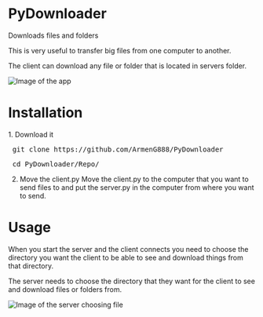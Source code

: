 # PyDownloader
Downloads files and folders

This is very useful to transfer big files from one computer to another.

The client can download any file or folder that is located in servers folder.

![Image of the app](https://raw.githubusercontent.com/ArmenG888/PyDownloader/Repo/Screenshot/Capture.PNG)

<h1> Installation </h1>
1. Download it
<pre> git clone https://github.com/ArmenG888/PyDownloader </pre>
<pre> cd PyDownloader/Repo/ </pre>

2. Move the client.py
Move the client.py to the computer that you want to send files to and put the server.py in the computer from where you want to send.

<h1> Usage </h1>
When you start the server and the client connects you need to choose the directory you want the client to be able to see and download things from that directory.

The server needs to choose the directory that they want for the client to see and download files or folders from.

![Image of the server choosing file](https://raw.githubusercontent.com/ArmenG888/PyDownloader/Repo/Screenshot/tk%209_5_2021%209_45_07%20AM.png)
